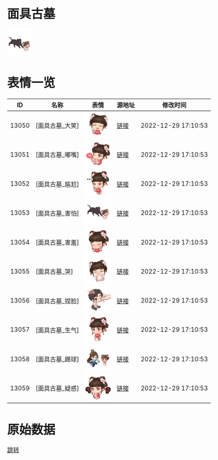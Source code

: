 # 面具古墓

<img src="./cover.png" height="60" alt="cover" />

# 表情一览

|ID|名称|表情|源地址|修改时间|
|----|----|----|----|----|
|13050|[面具古墓_大笑]|<img src="./pic/013050_%5B面具古墓_大笑%5D.png" height="60" alt="大笑"/>|[链接](https://i0.hdslb.com/bfs/emote/514641ede0269f43350ecd093f4228c214f43157.png)|2022-12-29 17:10:53|
|13051|[面具古墓_嘟嘴]|<img src="./pic/013051_%5B面具古墓_嘟嘴%5D.png" height="60" alt="嘟嘴"/>|[链接](https://i0.hdslb.com/bfs/emote/dad32271b0bf59a24b5ff63b909b6897d8b57407.png)|2022-12-29 17:10:53|
|13052|[面具古墓_尴尬]|<img src="./pic/013052_%5B面具古墓_尴尬%5D.png" height="60" alt="尴尬"/>|[链接](https://i0.hdslb.com/bfs/emote/bf322a4434cfb5f3098f1bf561a5e473057eb031.png)|2022-12-29 17:10:53|
|13053|[面具古墓_害怕]|<img src="./pic/013053_%5B面具古墓_害怕%5D.png" height="60" alt="害怕"/>|[链接](https://i0.hdslb.com/bfs/emote/5cb999e82f893a645103b581c1a622e8152ed5b2.png)|2022-12-29 17:10:53|
|13054|[面具古墓_害羞]|<img src="./pic/013054_%5B面具古墓_害羞%5D.png" height="60" alt="害羞"/>|[链接](https://i0.hdslb.com/bfs/emote/833f62e0b8d66bd88843246b130db69269f95747.png)|2022-12-29 17:10:53|
|13055|[面具古墓_哭]|<img src="./pic/013055_%5B面具古墓_哭%5D.png" height="60" alt="哭"/>|[链接](https://i0.hdslb.com/bfs/emote/d22ac02a8c7c5d9db48d5442623b30debe5a3d4e.png)|2022-12-29 17:10:53|
|13056|[面具古墓_捏脸]|<img src="./pic/013056_%5B面具古墓_捏脸%5D.png" height="60" alt="捏脸"/>|[链接](https://i0.hdslb.com/bfs/emote/00f098417dcbbe24e33654bf2d51ca1036a600db.png)|2022-12-29 17:10:53|
|13057|[面具古墓_生气]|<img src="./pic/013057_%5B面具古墓_生气%5D.png" height="60" alt="生气"/>|[链接](https://i0.hdslb.com/bfs/emote/1365276c68a3c90a4a1aa5e0cfce78ef81dea7cb.png)|2022-12-29 17:10:53|
|13058|[面具古墓_踢球]|<img src="./pic/013058_%5B面具古墓_踢球%5D.png" height="60" alt="踢球"/>|[链接](https://i0.hdslb.com/bfs/emote/b28b5e9663bb578f976b6aab6e09a05a299a1c4f.png)|2022-12-29 17:10:53|
|13059|[面具古墓_疑惑]|<img src="./pic/013059_%5B面具古墓_疑惑%5D.png" height="60" alt="疑惑"/>|[链接](https://i0.hdslb.com/bfs/emote/fc82e4107e078219f1db63b1bba359f8b7a3f554.png)|2022-12-29 17:10:53|

# 原始数据

[跳转](./raw.json)

